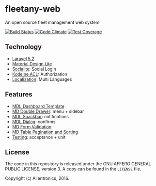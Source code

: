 fleetany-web
============

An open source fleet management web system

[![Build Status](https://travis-ci.org/alientronics/fleetany-web.png?branch=master)](https://travis-ci.org/alientronics/fleetany-web)
[![Code Climate](https://codeclimate.com/github/alientronics/fleetany-web/badges/gpa.svg)](https://codeclimate.com/github/alientronics/fleetany-web)
[![Test Coverage](https://codeclimate.com/github/alientronics/fleetany-web/badges/coverage.svg)](https://codeclimate.com/github/alientronics/fleetany-web/coverage)

Technology
----------
 - [Laravel 5.2](https://laravel.com/docs/5.2)
 - [Material Design Lite](http://getmdl.io/)
 - [Socialite](https://github.com/laravel/socialite): Social Login
 - [Kodeine ACL](https://github.com/kodeine/laravel-acl): Authorization
 - [Localization](https://laravel.com/docs/5.2/localization): Multi Languages

Features
--------
- [MDL Dashboard Template](http://getmdl.io/templates/dashboard/index.html)
- [MD Double Drawer](https://www.google.com/design/spec/layout/structure.html#structure-side-nav): menu + sidebar
- [MDL Snackbar](http://getmdl.io/components/index.html#snackbar-section): notifications
- [MDL Dialog](http://getmdl.io/components/index.html#dialog-section): confirms
- [MD Form Validation](https://www.google.com/design/spec/components/text-fields.html#text-fields-single-line-text-field)
- [MD Table Pagination and Sorting](https://www.google.com/design/spec/components/data-tables.html#data-tables-tables-within-cards)
- [Testing](https://laravel.com/docs/5.2/testing): acceptance + unit

License
-------

The code in this repository is released under the GNU AFFERO GENERAL PUBLIC LICENSE, version 3.  A copy can be found in the `LICENSE` file.

Copyright (c) Alientronics, 2016.
